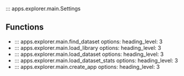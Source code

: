 ::: apps.explorer.main.Settings

## Functions
- ::: apps.explorer.main.find_dataset
    options:
        heading_level: 3
- ::: apps.explorer.main.load_library
    options:
        heading_level: 3
- ::: apps.explorer.main.load_dataset
    options:
        heading_level: 3
- ::: apps.explorer.main.load_dataset_stats
    options:
        heading_level: 3
- ::: apps.explorer.main.create_app
    options:
        heading_level: 3
